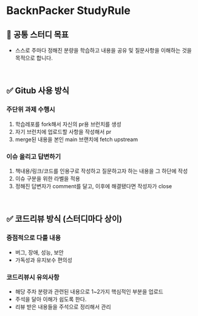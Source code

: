 # BacknPacker StudyRule

## 🎯 공통 스터디 목표
+ 스스로 주마다 정해진 분량을 학습하고 내용을 공유 및 질문사항을 이해하는 것을 목적으로 합니다.
<br>

## ✅ Gitub 사용 방식
### 주단위 과제 수행시
1. 학습레포를 fork해서 자신의 pr용 브런치를 생성
2. 자기 브런치에 업로드할 사항을 작성해서 pr
3. merge된 내용을 본인 main 브랜치에 fetch upstream
### 이슈 올리고 답변하기
1. 책내용/링크/코드를 인용구로 작성하고 질문하고자 하는 내용을 그 하단에 작성
2. 이슈 구분을 위한 라벨을 적용
3. 정해진 답변자가 comment를 달고, 이후에 해결됐다면 작성자가 close
<br>

## ✅ 코드리뷰 방식 (스터디마다 상이)
### 중점적으로 다룰 내용
+ 버그, 장애, 성능, 보안
+ 가독성과 유지보수 편의성
### 코드리뷰시 유의사항
+ 해당 주차 분량과 관련된 내용으로 1~2가지 핵심적인 부분을 업로드
+ 주석을 달아 이해가 쉽도록 한다.
+ 리뷰 받은 내용들을 주석으로 정리해서 관리
<br>
